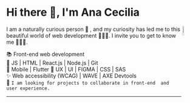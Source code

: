 # Hi there 👋, I'm Ana Cecilia 

<img align="right" alt="img" src="https://media.giphy.com/media/5Lmn42BCOy99RaGRP7/giphy.gif" width="8%" height="auto" />

I am a naturally curious person 🔎 , and my curiosity has led me to this beautiful world of web development 👩🏻‍💻. I invite you to get to know me 🙋🏻‍♀️.

📚  Front-end web development                                                                                                                                
🔧  JS | HTML | React.js | Node.js | Git                                                                                                                                      
📱  Mobile | Flutter 
🎨  UX | UI | FIGMA | CSS | SAS                                           
✨  Web accessibility (WCAG) | WAVE | AXE Devtools                                 
👀  `I am looking for projects to collaborate in front-end  and user experience.`

---

  

     
